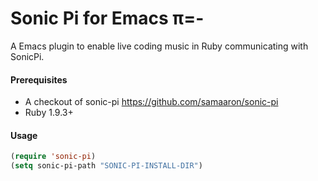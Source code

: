 # Sonic Pi for Emacs π=-

A Emacs plugin to enable live coding music in Ruby communicating with SonicPi.

#### Prerequisites

* A checkout of sonic-pi https://github.com/samaaron/sonic-pi
* Ruby 1.9.3+


#### Usage


```lisp
(require 'sonic-pi)
(setq sonic-pi-path "SONIC-PI-INSTALL-DIR")
```
